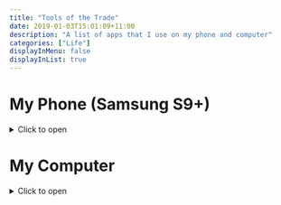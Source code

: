 ```yaml
---
title: "Tools of the Trade"
date: 2019-01-03T15:01:09+11:00
description: "A list of apps that I use on my phone and computer"
categories: ["Life"]
displayInMenu: false
displayInList: true
---
```


# My Phone (Samsung S9+)
<details>
<summary>Click to open</summary>
## Messaging / Calling
* Contacts+
* Android Messages
* Messenger
* Messenger Lite
* WhatsApp

## Travel
* TripView
* GPS Status
* GPSLogger

## Networking
* WiFiman

## Multimedia
* PhotoTime
* PowerAmp
* QMix-UC
* UC Surface
* F-Stop
* Metronome by Soundbrenner
* NewTek NDI
* Sound Analyzer App
* YouTube Vanced

## Shopping
* Stocard
* BudgetBakers Wallet
* Google Play Rewards

## Health / Lifestyle
* Year in Pixels

## Productivity
* Trello
* Simplenote
* Squid
* Nine Folders
* Joist 

## Utilties
* Evie
* Authy
* bxActions
* Life360
* Keepass2Android
* Mi Band Master
* OpenSimSim
* Timely

</details>

# My Computer
<details>
<summary>Click to open</summary>
## Multimedia
* Paint.NET
* Adobe Premiere Pro CC
* Adobe Lightroom Classic CC
* Adobe Illustrator CC
* Adobe InDesign CC

# Music / Video
* AIMP
* VLC Player
* Ableton 9
* Handbrake
* Audacity
* Mp3Tag

## Syncing
* Resilio Sync

# Productivity
* Microsoft Office
* Notepad2-mod
* Franz

## Development
* JetBrains PyCharm
* JetBrains CLion
* Visual Studio Code
* SmartGit
* PuTTY
* VMWare Workstation

## Admin
* Pulseway
* TeamViewer

## Misc
* NetMeter
* PolarClock
* WinDirStat
* Virtual Audio Cable
* AMP WinOFF
* WinRAR
* 7-Zip
* Snipaste
* Everything

</details>